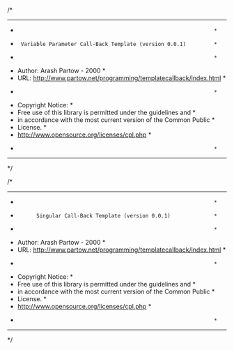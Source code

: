 /*
  **********************************************************************
  *                                                                    *
  *      Variable Parameter Call-Back Template (version 0.0.1)         *
  *                                                                    *
  * Author: Arash Partow - 2000                                        *
  * URL: http://www.partow.net/programming/templatecallback/index.html *
  *                                                                    *
  * Copyright Notice:                                                  *
  * Free use of this library is permitted under the guidelines and     *
  * in accordance with the most current version of the Common Public   *
  * License.                                                           *
  * http://www.opensource.org/licenses/cpl.php                         *
  *                                                                    *
  **********************************************************************
*/

/*
  **********************************************************************
  *                                                                    *
  *           Singular Call-Back Template (version 0.0.1)              *
  *                                                                    *
  * Author: Arash Partow - 2000                                        *
  * URL: http://www.partow.net/programming/templatecallback/index.html *
  *                                                                    *
  * Copyright Notice:                                                  *
  * Free use of this library is permitted under the guidelines and     *
  * in accordance with the most current version of the Common Public   *
  * License.                                                           *
  * http://www.opensource.org/licenses/cpl.php                         *
  *                                                                    *
  **********************************************************************
*/